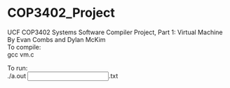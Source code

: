# COP3402_Project
UCF COP3402 Systems Software Compiler Project, Part 1: Virtual Machine
By Evan Combs and Dylan McKim  
To compile:  
  gcc vm.c  

To run:  
   ./a.out <input file>.txt  
